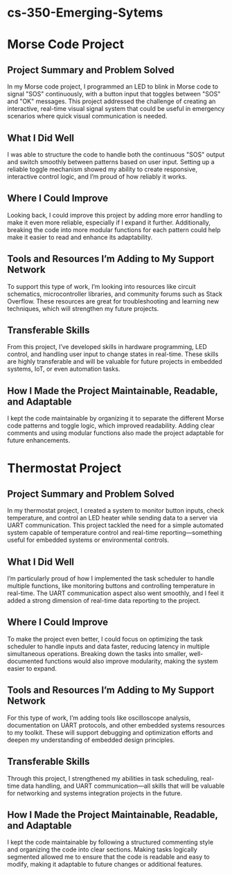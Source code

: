 # cs-350-Emerging-Sytems

# Morse Code Project
## Project Summary and Problem Solved
In my Morse code project, I programmed an LED to blink in Morse code to signal "SOS" continuously, with a button input that toggles between "SOS" and "OK" messages. This project addressed the challenge of creating an interactive, real-time visual signal system that could be useful in emergency scenarios where quick visual communication is needed.

## What I Did Well
I was able to structure the code to handle both the continuous "SOS" output and switch smoothly between patterns based on user input. Setting up a reliable toggle mechanism showed my ability to create responsive, interactive control logic, and I’m proud of how reliably it works.

## Where I Could Improve
Looking back, I could improve this project by adding more error handling to make it even more reliable, especially if I expand it further. Additionally, breaking the code into more modular functions for each pattern could help make it easier to read and enhance its adaptability.

## Tools and Resources I’m Adding to My Support Network
To support this type of work, I’m looking into resources like circuit schematics, microcontroller libraries, and community forums such as Stack Overflow. These resources are great for troubleshooting and learning new techniques, which will strengthen my future projects.

## Transferable Skills
From this project, I’ve developed skills in hardware programming, LED control, and handling user input to change states in real-time. These skills are highly transferable and will be valuable for future projects in embedded systems, IoT, or even automation tasks.

## How I Made the Project Maintainable, Readable, and Adaptable
I kept the code maintainable by organizing it to separate the different Morse code patterns and toggle logic, which improved readability. Adding clear comments and using modular functions also made the project adaptable for future enhancements.

# 
#

# Thermostat Project
## Project Summary and Problem Solved
In my thermostat project, I created a system to monitor button inputs, check temperature, and control an LED heater while sending data to a server via UART communication. This project tackled the need for a simple automated system capable of temperature control and real-time reporting—something useful for embedded systems or environmental controls.

## What I Did Well
I’m particularly proud of how I implemented the task scheduler to handle multiple functions, like monitoring buttons and controlling temperature in real-time. The UART communication aspect also went smoothly, and I feel it added a strong dimension of real-time data reporting to the project.

## Where I Could Improve
To make the project even better, I could focus on optimizing the task scheduler to handle inputs and data faster, reducing latency in multiple simultaneous operations. Breaking down the tasks into smaller, well-documented functions would also improve modularity, making the system easier to expand.

## Tools and Resources I’m Adding to My Support Network
For this type of work, I’m adding tools like oscilloscope analysis, documentation on UART protocols, and other embedded systems resources to my toolkit. These will support debugging and optimization efforts and deepen my understanding of embedded design principles.

## Transferable Skills
Through this project, I strengthened my abilities in task scheduling, real-time data handling, and UART communication—all skills that will be valuable for networking and systems integration projects in the future.

## How I Made the Project Maintainable, Readable, and Adaptable
I kept the code maintainable by following a structured commenting style and organizing the code into clear sections. Making tasks logically segmented allowed me to ensure that the code is readable and easy to modify, making it adaptable to future changes or additional features.
